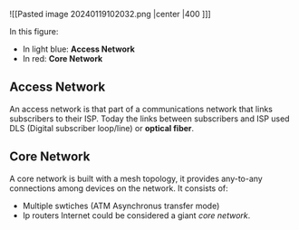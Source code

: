 ![[Pasted image 20240119102032.png |center |400 ]]]

In this figure: 
- In light blue: **Access Network** 
- In red: **Core Network** 
## Access Network

An access network is that part of a communications network that links subscribers to their ISP.
Today the links between subscribers and ISP used DLS (Digital subscriber loop/line) or **optical fiber**. 
## Core Network

A core network is built with a mesh topology, it provides any-to-any connections among devices on the network. It consists of: 
- Multiple swtiches (ATM Asynchronus transfer mode) 
- Ip routers
Internet could be considered a giant *core network*. 

